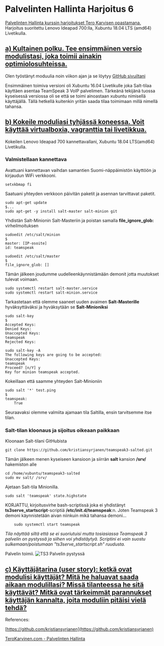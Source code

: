 # Palvelinten Hallinta Harjoitus 6
[Palvelinten Hallinta kurssin harjoitukset Tero Karvisen opastamana.](http://terokarvinen.com/2018/aikataulu-%E2%80%93-palvelinten-hallinta-ict4tn022-4-ti-5-ke-5-loppukevat-2018-5p)
Harjoitus suoritettu Lenovo Ideapad 700:lla, Xubuntu 18.04 LTS (amd64) Livetikulla.

## [a) Kultainen polku. Tee ensimmäinen versio modulistasi, joka toimii ainakin optimiolosuhteissa. ](http://terokarvinen.com/2018/aikataulu-%E2%80%93-palvelinten-hallinta-ict4tn022-4-ti-5-ke-5-loppukevat-2018-5p)

Olen työstänyt moduulia noin viikon ajan ja se löytyy [GitHub sivuiltani](https://github.com/kristiansyrjanen/teamspeak3-salted)

Ensimmäinen toimiva versioni oli Xubuntu 16.04 Livetikulle joka Salt-tilaa käyttäen asentaa TeamSpeak 3 VoIP palvelimen. Tärkeänä tekijänä tuossa kyseisessä versiossa oli se että se toimi ainoastaan xubuntu nimisellä käyttäjällä. Tällä hetkellä kuitenkin yritän saada tilaa toimimaan millä nimellä tahansa. 



## [b) Kokeile moduliasi tyhjässä koneessa. Voit käyttää virtualboxia, vagranttia tai livetikkua.](http://terokarvinen.com/2018/aikataulu-%E2%80%93-palvelinten-hallinta-ict4tn022-4-ti-5-ke-5-loppukevat-2018-5p)
Kokeilen Lenovo Ideapad 700 kannettavallani, Xubuntu 18.04 LTS(amd64) Livetikulla.

### Valmistellaan kannettava

Avattuani kannettavan vaihdan samantien Suomi-näppäimistön käyttöön ja kirjaudun WiFi verkkooni.

    setxkbmap fi

Saatuani yhteyden verkkoon päivitän paketit ja asennan tarvittavat paketit.

    sudo apt-get update
    $...
    sudo apt-get -y install salt-master salt-minion git

Yhdistän Salt-Minionin Salt-Masteriin ja poistan samalla **file_ignore_glob:** virheilmoituksen

    sudoedit /etc/salt/minion
    $
    master: [IP-osoite]
    id: teamspeak
    
    sudoedit /etc/salt/master
    $
    file_ignore_glob: []

Tämän jälkeen joudumme uudelleenkäynnistämään demonit jotta muutokset tulevat voimaan.

    sudo systemctl restart salt-master.service
    sudo systemctl restart salt-minion.service
    
Tarkastetaan että olemme saaneet uuden avaimen **Salt-Masterille** hyväksyttäväksi ja hyväksytään se **Salt-Minioniksi**

    sudo salt-key
    $
    Accepted Keys:
    Denied Keys:
    Unaccepted Keys:
    teamspeak
    Rejected Keys:
    
    sudo salt-key -A
    The following keys are going to be accepted:
    Unaccepted Keys:
    teamspeak
    Proceed? [n/Y] y
    Key for minion teamspeak accepted.

Kokeillaan että saamme yhteyden Salt-Minioniin

    sudo salt '*' test.ping
    $
    teamspeak:
        True

Seuraavaksi olemme valmiita ajamaan tila Saltilla, ensin tarvitsemme itse tilan.

### Salt-tilan kloonaus ja sijoitus oikeaan paikkaan

Kloonaan Salt-tilani GitHubista

    git clone https://github.com/kristiansyrjanen/teamspeak3-salted.git

Tämän jälkeen menen kyseiseen kansioon ja siirrän **salt** kansion **/srv/** hakemiston alle

    cd /home/xubuntu/teamspeak3-salted
    sudo mv salt/ /srv/

Ajetaan Salt-tila Minionilla.

    sudo salt 'teamspeak' state.highstate

KORJATTU, kirjoitusvirhe bash-scriptissä joka ei yhdistänyt **ts3serve_startscript**-scriptiä **/etc/init.d/teamspeak**:n. Joten Teamspeak 3 demoni käynnistetään aivan niinkuin mikä tahansa demoni...

        sudo systemctl start teamspeak 

*Tila näyttää siltä että se ei suoriutuisi mutta tosiasiassa Teamspeak 3 palvelin on pystyssä ja siihen voi yhdistäytyä. Scriptini ei vain suostu sulkemaan/poistumaan "ts3serve_startscript.sh" ruudusta.*

Palvelin toimii.
![TS3 Palvelin pystyssä](https://i.imgur.com/fRmCWqC.png)


## [c) Käyttäjätarina (user story): ketkä ovat modulisi käyttäjät? Mitä he haluavat saada aikaan modulillasi? Missä tilanteessa he sitä käyttävät? Mitkä ovat tärkeimmät parannukset käyttäjän kannalta, joita moduliin pitäisi vielä tehdä?](http://terokarvinen.com/2018/aikataulu-%E2%80%93-palvelinten-hallinta-ict4tn022-4-ti-5-ke-5-loppukevat-2018-5p)




References: 

[https://github.com/kristiansyrjanen](https://github.com/kristiansyrjanen)

[TeroKarvinen.com - Palvelinten Hallinta](http://terokarvinen.com/2018/aikataulu-%E2%80%93-palvelinten-hallinta-ict4tn022-4-ti-5-ke-5-loppukevat-2018-5p)
